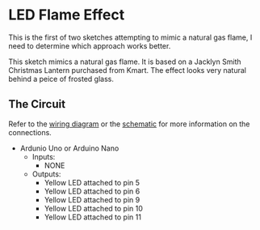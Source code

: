 # LED Flame Effect

This is the first of two sketches attempting to mimic a natural gas flame, I need to determine which approach works better.

This sketch mimics a natural gas flame. It is based on a Jacklyn Smith Christmas Lantern purchased from Kmart. The effect looks very natural behind a peice of frosted glass.

## The Circuit
Refer to the [wiring diagram](Docs/LED_Flame_Wiring.png) or the [schematic](../Docs/LED_Flame.schematic.png) for more information on the connections.

- Ardunio Uno or Arduino Nano
  - Inputs:
    - NONE
  - Outputs:
    - Yellow LED attached to pin 5
    - Yellow LED attached to pin 6
    - Yellow LED attached to pin 9
    - Yellow LED attached to pin 10
    - Yellow LED attached to pin 11
